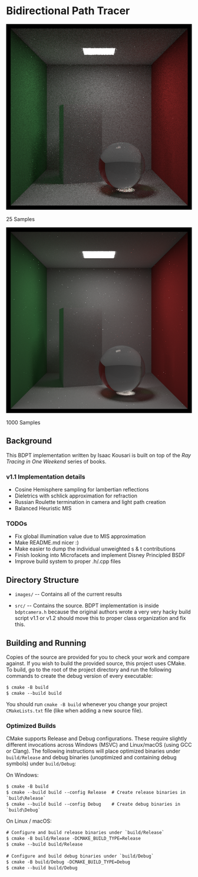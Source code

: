 Bidirectional Path Tracer
====================================================================================================

![BDPT Output 25 Samples][current25]

25 Samples

![BDPT Output 1000 Samples][current1000]

1000 Samples

Background
------------------
This BDPT implementation written by Isaac Kousari is built on top of the _Ray Tracing in One Weekend_ series of books.

### v1.1 Implementation details
  - Cosine Hemisphere sampling for lambertian reflections
  - Dieletrics with schlick approximation for refraction
  - Russian Roulette termination in camera and light path creation
  - Balanced Heuristic MIS

### TODOs
  - Fix global illumination value due to MIS approximation
  - Make README.md nicer :)
  - Make easier to dump the individual unweighted s & t contributions
  - Finish looking into Microfacets and implement Disney Principled BSDF
  - Improve build system to proper .h/.cpp files

Directory Structure
-------------------
  - `images/` --
    Contains all of the current results

  - `src/` --
    Contains the source.
    BDPT implementation is inside `bdptcamera.h` because the original authors wrote a very very hacky build script v1.1 or v1.2 should move this to proper class organization and fix this.

Building and Running
---------------------
Copies of the source are provided for you to check your work and compare against. If you wish to
build the provided source, this project uses CMake. To build, go to the root of the project
directory and run the following commands to create the debug version of every executable:

    $ cmake -B build
    $ cmake --build build

You should run `cmake -B build` whenever you change your project `CMakeLists.txt` file (like when
adding a new source file).

### Optimized Builds
CMake supports Release and Debug configurations. These require slightly different invocations
across Windows (MSVC) and Linux/macOS (using GCC or Clang). The following instructions will place
optimized binaries under `build/Release` and debug binaries (unoptimized and containing debug
symbols) under `build/Debug`:

On Windows:

```shell
$ cmake -B build
$ cmake --build build --config Release  # Create release binaries in `build\Release`
$ cmake --build build --config Debug    # Create debug binaries in `build\Debug`
```

On Linux / macOS:

```shell
# Configure and build release binaries under `build/Release`
$ cmake -B build/Release -DCMAKE_BUILD_TYPE=Release
$ cmake --build build/Release

# Configure and build debug binaries under `build/Debug`
$ cmake -B build/Debug -DCMAKE_BUILD_TYPE=Debug
$ cmake --build build/Debug
```

[current25]:          images/bdpt.png
[current1000]:          images/bdpt1000.png
